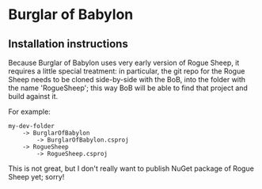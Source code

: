 # Burglar of Babylon

## Installation instructions

Because Burglar of Babylon uses very early version of Rogue Sheep, it requires a little special treatment: in particular, the git repo for the Rogue Sheep needs to be cloned side-by-side with the BoB, into the folder with the name 'RogueSheep'; this way BoB will be able to find that project and build against it.

For example:
```
my-dev-folder
    -> BurglarOfBabylon
        -> BurglarOfBabylon.csproj
    -> RogueSheep
        -> RogueSheep.csproj
```

This is not great, but I don't really want to publish NuGet package of Rogue Sheep yet; sorry!

